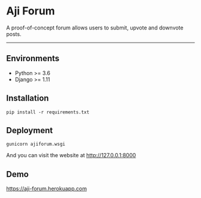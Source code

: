 # Aji Forum
A proof-of-concept forum allows users to submit, upvote and downvote posts.

---

## Environments
+ Python >= 3.6
+ Django >= 1.11  

## Installation

    pip install -r requirements.txt

## Deployment

    gunicorn ajiforum.wsgi

And you can visit the website at http://127.0.0.1:8000


## Demo

https://aji-forum.herokuapp.com
